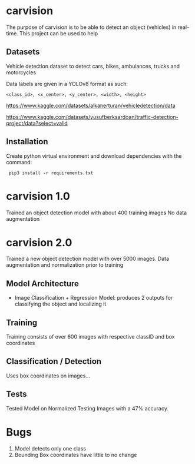 # carvision
The purpose of carvision is to be able to detect an object (vehicles) in real-time. This project can be used to help 

## Datasets
Vehicle detection dataset to detect cars, bikes, ambulances, trucks and motorcycles

Data labels are given in a YOLOv8 format as such: 

``<class_id>, <x_center>, <y_center>, <width>, <height>``

https://www.kaggle.com/datasets/alkanerturan/vehicledetection/data

https://www.kaggle.com/datasets/yusufberksardoan/traffic-detection-project/data?select=valid

## Installation

Create python virtual environment and download dependencies with the command:

``` pip3 install -r requirements.txt```

# carvision 1.0
Trained an object detection model with about 400 training images
No data augmentation

# carvision 2.0
Trained a new object detection model with over 5000 images.
Data augmentation and normalization prior to training



## Model Architecture
- Image Classification + Regression Model:
    produces 2 outputs for classifying the object and localizing it

## Training

Training consists of over 600 images with respective classID and box coordinates

## Classification / Detection
Uses box coordinates on images...

## Tests
Tested Model on Normalized Testing Images with a 47% accuracy.

# Bugs
1. Model detects only one class
2. Bounding Box coordinates have little to no change